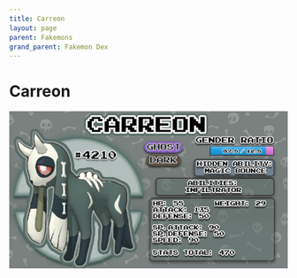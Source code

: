 ```yaml
---
title: Carreon
layout: page
parent: Fakemons
grand_parent: Fakemon Dex
---
```


# Carreon

![Image](/fakemon_pics/carreon.png)
